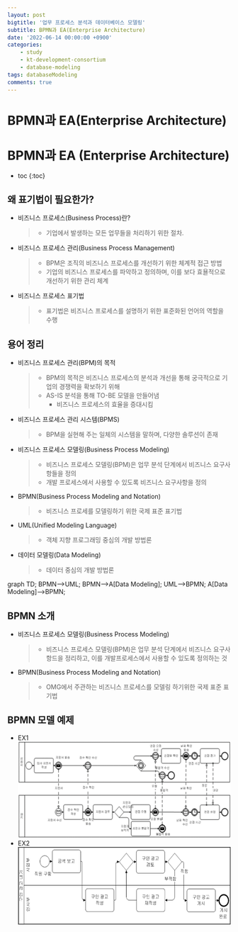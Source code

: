 ```yaml
---
layout: post
bigtitle: '업무 프로세스 분석과 데이터베이스 모델링'
subtitle: BPMN과 EA(Enterprise Architecture)
date: '2022-06-14 00:00:00 +0900'
categories:
    - study
    - kt-development-consortium
    - database-modeling
tags: databaseModeling
comments: true
---
```


# BPMN과 EA(Enterprise Architecture)

# BPMN과 EA (Enterprise Architecture)
* toc
{:toc}

## 왜 표기법이 필요한가?

+ 비즈니스 프로세스(Business Process)란?
  > + 기업에서 발생하는 모든 업무들을 처리하기 위한 절차.
+ 비즈니스 프로세스 관리(Business Process Management)
  > + BPM은 조직의 비즈니스 프로세스를 개선하기 위한 체계적 접근 방법
  > + 기업의 비즈니스 프로세스를 파악하고 정의하며, 이를 보다 효욜적으로 개선하기 위한  관리 체계
+ 비즈니스 프로세스 표기법
  > + 표기법은 비즈니스 프로세스를 설명하기 위한 표준화된 언어의 역할을 수행

## 용어 정리
  + 비즈니스 프로세스 관리(BPM)의 목적
    > + BPM의 목적은 비즈니스 프로세스의 분석과 개선을 통해 궁극적으로 기업의 경쟁력을 확보하기 위해
    > + AS-IS 분석을 통해 TO-BE 모델을 만들어냄
    >   + 비즈니스 프로세스의 효율을 증대시킴
  + 비즈니스 프로세스 관리 시스템(BPMS)
    > + BPM을 실현해 주는 일체의 시스템을 말하며, 다양한 솔루션이 존재
  + 비즈니스 프로세스 모델링(Business Process Modeling)
    > + 비즈니스 프로세스 모델링(BPM)은 업무 분석 단계에서 비즈니스 요구사항들을 정의
    > + 개발 프로세스에서 사용할 수 있도록 비즈니스 요구사항을 정의
  + BPMN(Business Process Modeling and Notation)
    > + 비즈니스 프로세를 모델링하기 위한 국제 표준 표기법
  + UML(Unified Modeling Language)
    > + 객체 지향 프로그래밍 중심의 개발 방법론
  + 데이터 모델링(Data Modeling)
    > + 데이터 중심의 개발 방법론

<div class="language-mermaid">
graph TD;
    BPMN-->UML;
    BPMN-->A[Data Modeling];
    UML-->BPMN;
    A[Data Modeling]-->BPMN;
</div>

## BPMN 소개
  + 비즈니스 프로세스 모델링(Business Process Modeling)
    > + 비즈니스 프로세스 모델링(BPM)은 업무 분석 단계에서 비즈니스 요구사항드을 정리하고, 이를 개발프로세스에서 사용할 수 있도록 정의하는 것
  + BPMN(Business Process Modeling and Notation)
    > + OMG에서 주관하는 비즈니스 프로세스를 모델링 하기위한 국제 표준 표기법

## BPMN 모델 예제
* EX1
  ![예제1](/assets/img/database-modeling/BPMN.png)
* EX2  
  ![예제2](/assets/img/database-modeling/BPMN2.png)
